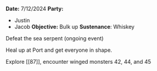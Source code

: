 **Date:** 7/12/2024
**Party:**
- Justin
- Jacob
**Objective:** Bulk up
**Sustenance**: Whiskey

Defeat the sea serpent (ongoing event)


Heal up at Port and get everyone in shape. 

Explore [[87]], encounter winged monsters 42, 44, and 45